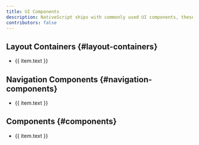 ```yaml
---
title: UI Components
description: NativeScript ships with commonly used UI components, these are the foundational building blocks. Additional UI components can be created or installed via plugins.
contributors: false
---
```


<script setup lang="ts">
  import uiSidebar from "./sidebar";

  function category(name: string) {
    return uiSidebar[0].items.find(i => i.text === name).items
  }
</script>

## Layout Containers {#layout-containers}

<ul>
  <li v-for="item in category('Layout Containers')">
    <a :href="item.link">{{ item.text }}</a>
  </li>
</ul>

## Navigation Components {#navigation-components}

<ul>
  <li v-for="item in category('Navigation Components')">
    <a :href="item.link">{{ item.text }}</a>
  </li>
</ul>

## Components {#components}

<ul>
  <li v-for="item in category('Components')">
    <a :href="item.link">{{ item.text }}</a>
  </li>
</ul>

